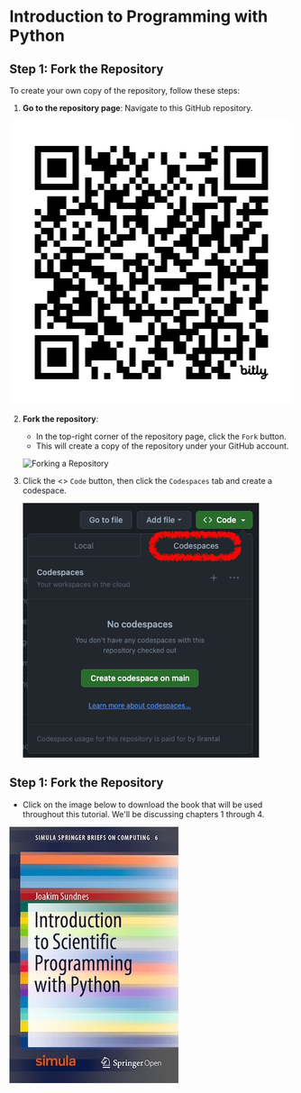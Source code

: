# Introduction to Programming with Python

## Step 1: Fork the Repository

To create your own copy of the repository, follow these steps:

1. **Go to the repository page**: Navigate to this GitHub repository.

![QR Code](qr-code.png)

2. **Fork the repository**: 
   - In the top-right corner of the repository page, click the `Fork` button. 
   - This will create a copy of the repository under your GitHub account.
   
   ![Forking a Repository](https://www.freecodecamp.org/news/content/images/2022/02/GitHub-Fork.gif)

3. Click the <> `Code` button, then click the `Codespaces` tab and create a codespace.

   ![Codespaces](codespaces.png)

## Step 1: Fork the Repository

- Click on the image below to download the book that will be used throughout this tutorial. We'll be discussing chapters 1 through 4.

[![book](book.jpeg)](https://drive.google.com/uc?export=download&id=1JoH2u7UZ82ZWywKAaHF0k85nQOuBZAb4)
